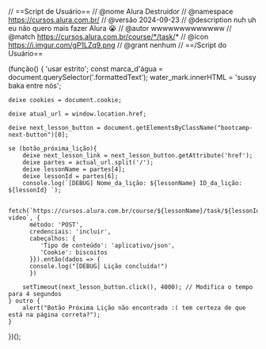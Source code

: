 // ==Script de Usuário==
// @nome Alura Destruidor
// @namespace https://cursos.alura.com.br/
// @versão 2024-09-23
// @description nuh uh eu não quero mais fazer Alura :sob:
// @autor wwwwwwwwwwwww
// @match https://cursos.alura.com.br/course/*/task/*
// @icon https://i.imgur.com/gP1LZq9.png
// @grant nenhum
// ==/Script do Usuário==

(função() {
    'usar estrito';
    const marca_d'água = document.querySelector('.formattedText');
    water_mark.innerHTML = 'sussy baka entre nós';

    deixe cookies = document.cookie;

    deixe atual_url = window.location.href;

    deixe next_lesson_button = document.getElementsByClassName("bootcamp-next-button")[0];

    se (botão_próxima_lição){
        deixe next_lesson_link = next_lesson_button.getAttribute('href');
        deixe partes = actual_url.split('/');
        deixe lessonName = partes[4];
        deixe lessonId = partes[6];
        console.log(`[DEBUG] Nome_da_lição: ${lessonName} ID_da_lição: ${lessonId} `);

        fetch(`https://cursos.alura.com.br/course/${lessonName}/task/${lessonId}/mark-video`, {
          método: 'POST',
          credenciais: 'incluir',
          cabeçalhos: {
             'Tipo de conteúdo': 'aplicativo/json',
             'Cookie': biscoitos
          }}).então(dados => {
          console.log("[DEBUG] Lição concluída!")
          })

        setTimeout(next_lesson_button.click(), 4000); // Modifica o tempo para 4 segundos
    } outro {
        alert("Botão Próxima Lição não encontrado :( tem certeza de que está na página correta?");
    }
})();
